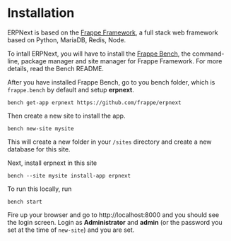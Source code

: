 <!-- title: ERPNext Installation -->

# Installation

ERPNext is based on the <a href="https://frappe.io">Frappe Framework</a>, a full stack web framework based on Python, MariaDB, Redis, Node.

To intall ERPNext, you will have to install the <a href="https://github.com/frappe/bench">Frappe Bench</a>, the command-line, package manager and site manager for Frappe Framework. For more details, read the Bench README.

After you have installed Frappe Bench, go to you bench folder, which is     `frappe.bench` by default and setup **erpnext**.

    bench get-app erpnext https://github.com/frappe/erpnext

Then create a new site to install the app.

    bench new-site mysite

This will create a new folder in your `/sites` directory and create a new database for this site.

Next, install erpnext in this site

    bench --site mysite install-app erpnext

To run this locally, run

    bench start

Fire up your browser and go to http://localhost:8000 and you should see the login screen. Login as **Administrator** and **admin** (or the password you set at the time of `new-site`) and you are set.

<!-- jinja -->
<!-- autodoc -->
